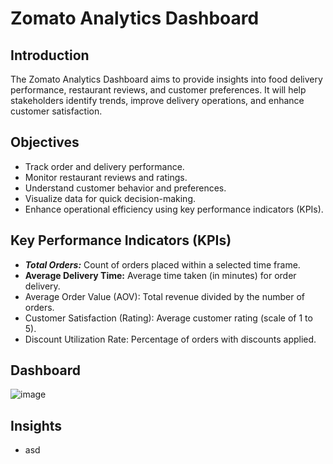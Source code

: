 # Zomato Analytics Dashboard

## Introduction
The Zomato Analytics Dashboard aims to provide insights into food delivery performance, restaurant reviews, and customer preferences. It will help stakeholders identify trends, improve delivery operations, and enhance customer satisfaction.

## Objectives
- Track order and delivery performance.
- Monitor restaurant reviews and ratings.
- Understand customer behavior and preferences.
- Visualize data for quick decision-making.
- Enhance operational efficiency using key performance indicators (KPIs).

## Key Performance Indicators (KPIs)
- ***Total Orders:*** Count of orders placed within a selected time frame.
- **Average Delivery Time:** Average time taken (in minutes) for order delivery.
- Average Order Value (AOV): Total revenue divided by the number of orders.
- Customer Satisfaction (Rating): Average customer rating (scale of 1 to 5).
- Discount Utilization Rate: Percentage of orders with discounts applied.

## Dashboard
![image](https://github.com/user-attachments/assets/e657a5c4-9931-4db0-8ae9-f84fbcb3d269)

## Insights
- asd
